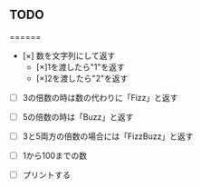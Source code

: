 
## TODO
======

- [×] 数を文字列にして返す
  - [×]1を渡したら"1"を返す
  - [×]2を渡したら"2"を返す

- [ ] 3の倍数の時は数の代わりに「Fizz」と返す

- [ ] 5の倍数の時は「Buzz」と返す
- [ ] 3と5両方の倍数の場合には「FizzBuzz」と返す
- [ ] 1から100までの数
- [ ] プリントする

